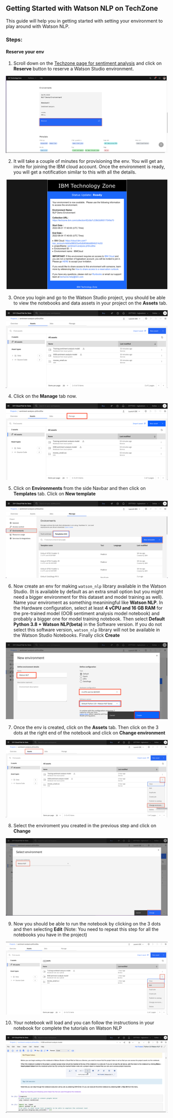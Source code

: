 ## Getting Started with Watson NLP on TechZone

This guide will help you in getting started with setting your environment to play around with Watson NLP.

### Steps:
#### Reserve your env
1. Scroll down on the [Techzone page for sentiment analysis](https://techzone.ibm.com/collection/62c8a7c338d3d90017049a70) and click on **Reserve** button to reserve a Watson Studio environment.

![reserve](Screenshots/reserve.png)

2. It will take a couple of minutes for provisioning the env. You will get an invite for joining the IBM cloud account. Once the environment is ready, you will get a notification similar to this with all the details.

![env_details](Screenshots/env_details.png)

3. Once you login and go to the Watson Studio project, you should be able to view the notebooks and data assets in your project on the **Assets** tab.

![assets](Screenshots/assets.png)

4. Click on the **Manage** tab now.

![manage_tab](Screenshots/manage_tab.png)

5. Click on **Environments** from the side Navbar and then click on **Templates** tab. Click on **New template**

![env](Screenshots/env.png)

6. Now create an env for making `watson_nlp` library available in the Watson Studio. (It is available by default as an extra small option but you might need a bigger environment for this dataset and model training as well). 
Name your enviroment as something meaniningful like **Watson NLP**. In the Hardware configuration, select at least **4 vCPU and 16 GB RAM** for the pre-trained model (OOB sentiment analysis model notebook) and probably a bigger one for model training notebook. Then select **Default Python 3.8 + Watson NLP(beta)** in the Software version. If you do not select this software version, `watson_nlp` library will not be available in the Watson Studio Notebooks. Finally click **Create**

![new_env_settings](Screenshots/new_env_settings.png)

7. Once the env is created, click on the **Assets** tab. Then click on the 3 dots at the right end of the notebook and click on **Change environment**

![change_env](Screenshots/change_env.png)

8. Select the enviroment you created in the previous step and click on **Change**

![change](Screenshots/change.png)

9. Now you should be able to run the notebook by clicking on the 3 dots and then selecting **Edit** (Note: You need to repeat this step for all the notebooks you have in the project)

![edit](Screenshots/edit.png)

10. Your notebook will load and you can follow the instructions in your notebook for complete the tutorials on Watson NLP

![loaded](Screenshots/loaded.png)

